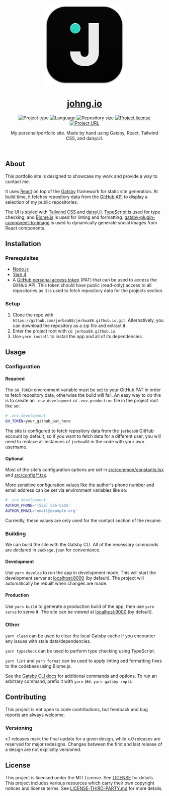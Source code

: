 <!-- Project Header -->
<div align="center">
  <img class="projectLogo" src="src/images/icon.svg" alt="Project logo" title="Project logo" width="256">

  <h1 class="projectName">
    <a href="https://johng.io" title="johng.io">johng.io</a>
  </h1>

  <p class="projectBadges">
    <img src="https://img.shields.io/badge/type-Website-ff5722.svg" alt="Project type" title="Project type">
    <img src="https://img.shields.io/github/languages/top/jerboa88/jerboa88.github.io.svg" alt="Language" title="Language">
    <img src="https://img.shields.io/github/repo-size/jerboa88/jerboa88.github.io.svg" alt="Repository size" title="Repository size">
    <a href="LICENSE">
      <img src="https://img.shields.io/github/license/jerboa88/jerboa88.github.io.svg" alt="Project license" title="Project license"/>
    </a>
    <a href="https://johng.io" title="Project URL">
			<img src="https://img.shields.io/website?url=https%3A%2F%2Fjohng.io&up_message=johng.io%20%E2%86%97" alt="Project URL" title="Project URL">
		</a>
  </p>

  <p class="projectDesc">
    My personal/portfolio site. Made by hand using Gatsby, React, Tailwind CSS, and daisyUI.
  </p>

  <br/>
</div>


## About
This portfolio site is designed to showcase my work and provide a way to contact me.

It uses [React] on top of the [Gatsby] framework for static site generation. At build time, it fetches repository data from the [GitHub API] to display a selection of my public repositories.

The UI is styled with [Tailwind CSS] and [daisyUI]. [TypeScript] is used for type checking, and [Biome.js] is used for linting and formatting. [gatsby-plugin-component-to-image] is used to dynamically generate social images from React components.


## Installation
### Prerequisites
- [Node.js]
- [Yarn 4]
- A [GitHub personal access token] (PAT) that can be used to access the GitHub API. This token should have public (read-only) access to all repositories as it is used to fetch repository data for the projects section.

### Setup
1. Clone the repo with `https://github.com/jerboa88/jerboa88.github.io.git`. Alternatively, you can download the repository as a zip file and extract it.
2. Enter the project root with `cd jerboa88.github.io`.
4. Use `yarn install` to install the app and all of its dependencies.


## Usage
### Configuration
#### Required
The `GH_TOKEN` environment variable must be set to your GitHub PAT in order to fetch repository data, otherwise the build will fail. An easy way to do this is to create an `.env.development` or `.env.production` file in the project root like so:

```sh
# .env.development
GH_TOKEN=your_github_pat_here
```

The site is configured to fetch repository data from the `jerboa88` GitHub account by default, so if you want to fetch data for a different user, you will need to replace all instances of `jerboa88` in the code with your own username.

#### Optional
Most of the site's configuration options are set in [src/common/constants.tsx] and [src/config/*.tsx].

More sensitive configuration values like the author's phone number and email address can be set via environment variables like so:

```sh
# .env.development
AUTHOR_PHONE='(555) 555-5555'
AUTHOR_EMAIL='email@example.org'
```

Currently, these values are only used for the contact section of the resume.


### Building
We can build the site with the Gatsby CLI. All of the necessary commands are declared in `package.json` for convenience.

#### Development
Use `yarn develop` to run the app in development mode. This will start the development server at [localhost:8000] (by default). The project will automatically be rebuilt when changes are made.

#### Production
Use `yarn build` to generate a production build of the app, then use `yarn serve` to serve it. The site can be viewed at [localhost:9000] (by default).


### Other
`yarn clean` can be used to clear the local Gatsby cache if you encounter any issues with stale data/dependencies.

`yarn typecheck` can be used to perform type checking using TypeScript.

`yarn lint` and `yarn format` can be used to apply linting and formatting fixes to the codebase using Biome.js.

See the [Gatsby CLI docs] for additional commands and options. To run an arbitrary command, prefix it with `yarn` (ex. `yarn gatsby repl`).


## Contributing
This project is not open to code contributions, but feedback and bug reports are always welcome.

### Versioning
x.1 releases mark the final update for a given design, while x.0 releases are reserved for major redesigns. Changes between the first and last release of a design are not explicitly versioned.


## License
This project is licensed under the MIT License. See [LICENSE] for details. This project includes various resources which carry their own copyright notices and license terms. See [LICENSE-THIRD-PARTY.md] for more details.


[Biome.js]: https://biomejs.dev/
[daisyUI]: https://daisyui.com/
[Gatsby CLI docs]: https://www.gatsbyjs.com/docs/reference/gatsby-cli/
[gatsby-plugin-component-to-image]: https://github.com/jerboa88/gatsby-plugin-component-to-image
[Gatsby]: https://www.gatsbyjs.com/
[GitHub API]: https://docs.github.com/en/graphql
[GitHub personal access token]: https://docs.github.com/en/authentication/keeping-your-account-and-data-secure/managing-your-personal-access-tokens
[LICENSE-THIRD-PARTY.md]: LICENSE-THIRD-PARTY.md
[LICENSE]: LICENSE
[localhost:8000]: https://localhost:8000
[localhost:9000]: https://localhost:9000
[Node.js]: https://nodejs.org/
[React]: https://react.dev/
[src/common/constants.tsx]: /src/common/constants.tsx
[src/config/*.tsx]: /src/config/*.tsx
[Tailwind CSS]: https://tailwindcss.com/
[TypeScript]: https://www.typescriptlang.org/
[Yarn 4]: https://yarnpkg.com/
